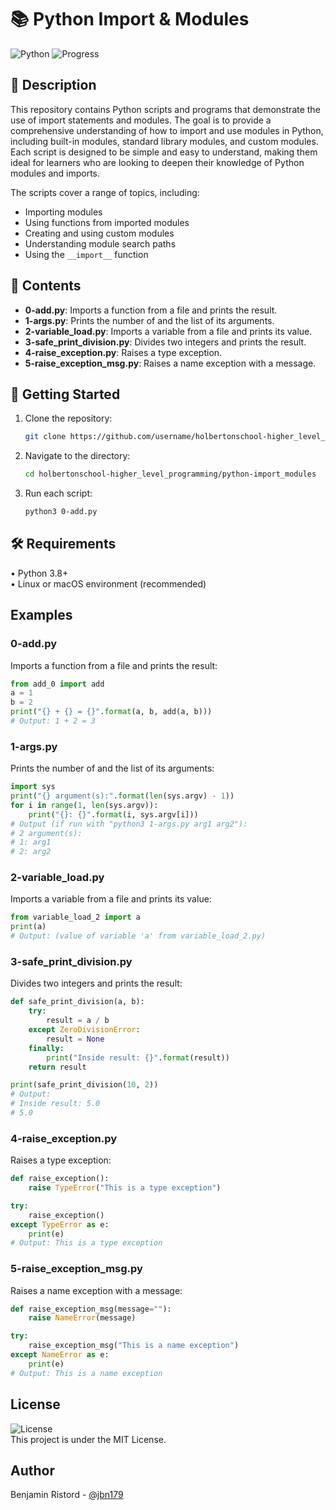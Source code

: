 # 📚 Python Import & Modules

![Python](https://img.shields.io/badge/Python-3.8%2B-blue.svg)
![Progress](https://img.shields.io/badge/Progress-Intermediate-yellow.svg)

## 📖 Description
This repository contains Python scripts and programs that demonstrate the use of import statements and modules. The goal is to provide a comprehensive understanding of how to import and use modules in Python, including built-in modules, standard library modules, and custom modules. Each script is designed to be simple and easy to understand, making them ideal for learners who are looking to deepen their knowledge of Python modules and imports.

The scripts cover a range of topics, including:
- Importing modules
- Using functions from imported modules
- Creating and using custom modules
- Understanding module search paths
- Using the `__import__` function

## 📂 Contents
- **0-add.py**: Imports a function from a file and prints the result.
- **1-args.py**: Prints the number of and the list of its arguments.
- **2-variable_load.py**: Imports a variable from a file and prints its value.
- **3-safe_print_division.py**: Divides two integers and prints the result.
- **4-raise_exception.py**: Raises a type exception.
- **5-raise_exception_msg.py**: Raises a name exception with a message.

## 🚀 Getting Started
1. Clone the repository:
   ```bash
   git clone https://github.com/username/holbertonschool-higher_level_programming.git
   ```
2. Navigate to the directory:
   ```bash
   cd holbertonschool-higher_level_programming/python-import_modules
   ```
3. Run each script:
   ```bash
   python3 0-add.py
   ```

## 🛠️ Requirements
• Python 3.8+  
• Linux or macOS environment (recommended)

## Examples

### 0-add.py
Imports a function from a file and prints the result:
```python
from add_0 import add
a = 1
b = 2
print("{} + {} = {}".format(a, b, add(a, b)))
# Output: 1 + 2 = 3
```

### 1-args.py
Prints the number of and the list of its arguments:
```python
import sys
print("{} argument(s):".format(len(sys.argv) - 1))
for i in range(1, len(sys.argv)):
    print("{}: {}".format(i, sys.argv[i]))
# Output (if run with "python3 1-args.py arg1 arg2"):
# 2 argument(s):
# 1: arg1
# 2: arg2
```

### 2-variable_load.py
Imports a variable from a file and prints its value:
```python
from variable_load_2 import a
print(a)
# Output: (value of variable 'a' from variable_load_2.py)
```

### 3-safe_print_division.py
Divides two integers and prints the result:
```python
def safe_print_division(a, b):
    try:
        result = a / b
    except ZeroDivisionError:
        result = None
    finally:
        print("Inside result: {}".format(result))
    return result

print(safe_print_division(10, 2))
# Output:
# Inside result: 5.0
# 5.0
```

### 4-raise_exception.py
Raises a type exception:
```python
def raise_exception():
    raise TypeError("This is a type exception")

try:
    raise_exception()
except TypeError as e:
    print(e)
# Output: This is a type exception
```

### 5-raise_exception_msg.py
Raises a name exception with a message:
```python
def raise_exception_msg(message=""):
    raise NameError(message)

try:
    raise_exception_msg("This is a name exception")
except NameError as e:
    print(e)
# Output: This is a name exception
```

## License
![License](https://img.shields.io/badge/License-MIT-green.svg)  
This project is under the MIT License.

## Author
Benjamin Ristord - [@jbn179](https://github.com/jbn179)